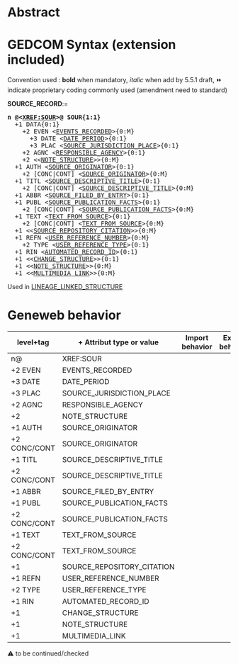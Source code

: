 ﻿# Abstract

# GEDCOM Syntax (extension included)
Convention used : **bold** when mandatory, _italic_ when add by 5.5.1 draft, &#x23E9; indicate proprietary coding commonly used (amendment need to standard)<br />

**SOURCE_RECORD**:=
<pre>
<b>n @&lt;<a href=Ged.XREF_SOUR>XREF:SOUR</a>&gt;@ SOUR{1:1}</b>
  +1 DATA{0:1}
    +2 EVEN &lt;<a href=Ged.EVENTS_RECORDED>EVENTS_RECORDED</a>&gt;{0:M}
      +3 DATE &lt;<a href=Ged.DATE_PERIOD>DATE_PERIOD</a>&gt;{0:1}
      +3 PLAC &lt;<a href=Ged.SOURCE_JURISDICTION_PLACE>SOURCE_JURISDICTION_PLACE</a>&gt;{0:1}
    +2 AGNC &lt;<a href=Ged.RESPONSIBLE_AGENCY>RESPONSIBLE_AGENCY</a>&gt;{0:1}
    +2 &lt;&lt;<a href=Ged.NOTE_STRUCTURE>NOTE_STRUCTURE</a>&gt;&gt;{0:M}
  +1 AUTH &lt;<a href=Ged.SOURCE_ORIGINATOR>SOURCE_ORIGINATOR</a>&gt;{0:1}
    +2 [CONC|CONT] &lt;<a href=Ged.SOURCE_ORIGINATOR>SOURCE_ORIGINATOR</a>&gt;{0:M}
  +1 TITL &lt;<a href=Ged.SOURCE_DESCRIPTIVE_TITLE>SOURCE_DESCRIPTIVE_TITLE</a>&gt;{0:1}
    +2 [CONC|CONT] &lt;<a href=Ged.SOURCE_DESCRIPTIVE_TITLE>SOURCE_DESCRIPTIVE_TITLE</a>&gt;{0:M}
  +1 ABBR &lt;<a href=Ged.SOURCE_FILED_BY_ENTRY>SOURCE_FILED_BY_ENTRY</a>&gt;{0:1}
  +1 PUBL &lt;<a href=Ged.SOURCE_PUBLICATION_FACTS>SOURCE_PUBLICATION_FACTS</a>&gt;{0:1}
    +2 [CONC|CONT] &lt;<a href=Ged.SOURCE_PUBLICATION_FACTS>SOURCE_PUBLICATION_FACTS</a>&gt;{0:M}
  +1 TEXT &lt;<a href=Ged.TEXT_FROM_SOURCE>TEXT_FROM_SOURCE</a>&gt;{0:1}
    +2 [CONC|CONT] &lt;<a href=Ged.TEXT_FROM_SOURCE>TEXT_FROM_SOURCE</a>&gt;{0:M}
  +1 &lt;&lt;<a href=Ged.SOURCE_REPOSITORY_CITATION>SOURCE_REPOSITORY_CITATION</a>&gt;&gt;{0:M}
  +1 REFN &lt;<a href=Ged.USER_REFERENCE_NUMBER>USER_REFERENCE_NUMBER</a>&gt;{0:M}
    +2 TYPE &lt;<a href=Ged.USER_REFERENCE_TYPE>USER_REFERENCE_TYPE</a>&gt;{0:1}
  +1 RIN &lt;<a href=Ged.AUTOMATED_RECORD_ID>AUTOMATED_RECORD_ID</a>&gt;{0:1}
  +1 &lt;&lt;<a href=Ged.CHANGE_STRUCTURE>CHANGE_STRUCTURE</a>&gt;&gt;{0:1}
  +1 &lt;&lt;<a href=Ged.NOTE_STRUCTURE>NOTE_STRUCTURE</a>&gt;&gt;{0:M}
  +1 &lt;&lt;<a href=Ged.MULTIMEDIA_LINK>MULTIMEDIA_LINK</a>&gt;&gt;{0:M}
</pre>
Used in <a href=Ged.LINEAGE_LINKED_STRUCTURE>LINEAGE_LINKED_STRUCTURE</a><br />

# Geneweb behavior

level+tag  | + Attribut type or value | Import behavior | Export behavior  | Comment 
---------- | ------------- | :---------------: | :-----------------:| -----------
n@ | XREF:SOUR | | |
+2 EVEN | EVENTS_RECORDED | | |
+3 DATE | DATE_PERIOD | | |
+3 PLAC | SOURCE_JURISDICTION_PLACE | | |
+2 AGNC | RESPONSIBLE_AGENCY | | |
+2 | NOTE_STRUCTURE | | |
+1 AUTH | SOURCE_ORIGINATOR | | |
+2 CONC/CONT | SOURCE_ORIGINATOR | | |
+1 TITL | SOURCE_DESCRIPTIVE_TITLE | | |
+2 CONC/CONT | SOURCE_DESCRIPTIVE_TITLE | | |
+1 ABBR | SOURCE_FILED_BY_ENTRY | | |
+1 PUBL | SOURCE_PUBLICATION_FACTS | | |
+2 CONC/CONT | SOURCE_PUBLICATION_FACTS | | |
+1 TEXT | TEXT_FROM_SOURCE | | |
+2 CONC/CONT | TEXT_FROM_SOURCE | | |
+1 | SOURCE_REPOSITORY_CITATION | | |
+1 REFN | USER_REFERENCE_NUMBER | | |
+2 TYPE | USER_REFERENCE_TYPE | | |
+1 RIN | AUTOMATED_RECORD_ID | | |
+1 | CHANGE_STRUCTURE | | |
+1 | NOTE_STRUCTURE | | |
+1 | MULTIMEDIA_LINK | | |

:warning: to be continued/checked

